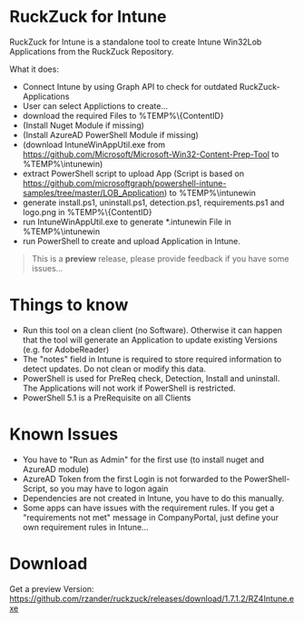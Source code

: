 # RuckZuck for Intune
RuckZuck for Intune is a standalone tool to create Intune Win32Lob Applications from the RuckZuck Repository.

What it does:
* Connect Intune by using Graph API to check for outdated RuckZuck-Applications
* User can select Applictions to create...
* download the required Files to %TEMP%\\{ContentID}
* (Install Nuget Module if missing)
* (Install AzureAD PowerShell Module if missing)
* (download IntuneWinAppUtil.exe from https://github.com/Microsoft/Microsoft-Win32-Content-Prep-Tool to %TEMP%\intunewin)
* extract PowerShell script to upload App (Script is based on https://github.com/microsoftgraph/powershell-intune-samples/tree/master/LOB_Application) to %TEMP%\intunewin
* generate install.ps1, uninstall.ps1, detection.ps1, requirements.ps1 and logo.png in %TEMP%\\{ContentID}
* run IntuneWinAppUtil.exe to generate *.intunewin File in %TEMP%\intunewin
* run PowerShell to create and upload Application in Intune.

> This is a **preview** release, please provide feedback if you have some issues...

# Things to know
* Run this tool on a clean client (no Software). Otherwise it can happen that the tool will generate an Application to update existing Versions (e.g. for AdobeReader)
* The "notes" field in Intune is required to store required information to detect updates. Do not clean or modify this data.
* PowerShell is used for PreReq check, Detection, Install and uninstall. The Applications will not work if PowerShell is restricted.
* PowerShell 5.1 is a PreRequisite on all Clients

# Known Issues
* You have to "Run as Admin" for the first use (to install nuget and AzureAD module)
* AzureAD Token from the first Login is not forwarded to the PowerShell-Script, so you may have to logon again
* Dependencies are not created in Intune, you have to do this manually.
* Some apps can have issues with the requirement rules. If you get a  "requirements not met" message in CompanyPortal, just define your own requirement rules in Intune...

# Download
Get a preview Version:
https://github.com/rzander/ruckzuck/releases/download/1.7.1.2/RZ4Intune.exe
